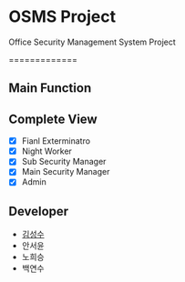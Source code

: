 # OSMS Project

Office Security Management System Project

=============

## Main Function ##

## Complete View ##

- [x] Fianl Exterminatro
- [x] Night Worker
- [x] Sub Security Manager
- [x] Main Security Manager
- [x] Admin

## Developer ##

* [김성수](https://github.com/munak)
* 안서윤
* 노희승
* 백연수
